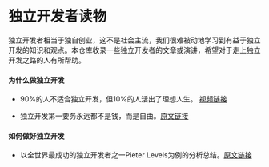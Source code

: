 # 独立开发者读物

独立开发者相当于独自创业，这不是社会主流，我们很难被动地学习到有益于独立开发的知识和观点。本仓库收录一些独立开发者的文章或演讲，希望对于走上独立开发之路的人有所帮助。

#### 为什么做独立开发

* 90%的人不适合独立开发，但10%的人活出了理想人生。 [视频链接](https://www.bilibili.com/video/BV1TS421R7w9)

* 独立开发第一要务永远都不是钱，而是自由。[原文链接](https://x.com/vikingmute/status/1687288711690797056)

#### 如何做好独立开发

* 以全世界最成功的独立开发者之一Pieter Levels为例的分析总结。[原文链接](https://mp.weixin.qq.com/s/PSwC9ad3I73Fj59LpCW6YQ)
